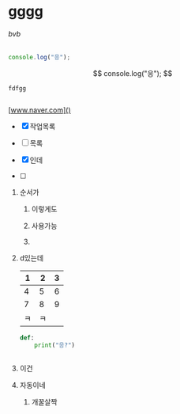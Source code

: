 # gggg

###### bvb

```javascript
console.log("응");
```

$$
console.log("응");
$$

`fdfgg`

<!--zzzzzz-->



~~~~

~~~~

[www.naver.com]()

- [x] 작업목록

- [ ] 목록

- [x] 인데

- [ ] 

  

1. 순서가

   1. 이렇게도

   2. 사용가능

   3. 

      

2. d있는데

   | 1    | 2    | 3    |
   | ---- | ---- | ---- |
   | 4    | 5    | 6    |
   | 7    | 8    | 9    |
   | ㅋ   | ㅋ   |      |

   ```python
   def:
       print("응?")
   ```

   ```
   
   ```

   

1. 이건

2. 자동이네

   1. 개꿀살짝

      ```
      
      ```

      